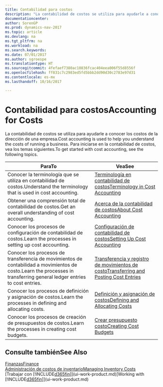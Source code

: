 ```yaml
---
title: Contabilidad para costos
description: "La contabilidad de costos se utiliza para ayudarle a conocer los costos de la dirección de una empresa. Para iniciarse en la contabilidad de costos, vea los temas siguientes."
documentationcenter: 
author: SorenGP
ms.prod: dynamics-nav-2017
ms.topic: article
ms.devlang: na
ms.tgt_pltfrm: na
ms.workload: na
ms.search.keywords: 
ms.date: 07/01/2017
ms.author: sgroespe
ms.translationtype: HT
ms.sourcegitcommit: 4fefaef7380ac10836fcac404eea006f55d8556f
ms.openlocfilehash: ff831c7c2983ed5fd5bbb2dd90d30c2783e97d31
ms.contentlocale: es-mx
ms.lasthandoff: 10/16/2017

---
```

# <a name="accounting-for-costs"></a><span data-ttu-id="c59fa-104">Contabilidad para costos</span><span class="sxs-lookup"><span data-stu-id="c59fa-104">Accounting for Costs</span></span>
<span data-ttu-id="c59fa-105">La contabilidad de costos se utiliza para ayudarle a conocer los costos de la dirección de una empresa.</span><span class="sxs-lookup"><span data-stu-id="c59fa-105">Cost accounting is used to help you understand the costs of running a business.</span></span> <span data-ttu-id="c59fa-106">Para iniciarse en la contabilidad de costos, vea los temas siguientes.</span><span class="sxs-lookup"><span data-stu-id="c59fa-106">To get started with cost accounting, see the following topics.</span></span>  

|<span data-ttu-id="c59fa-107">Para</span><span class="sxs-lookup"><span data-stu-id="c59fa-107">To</span></span>|<span data-ttu-id="c59fa-108">Vea</span><span class="sxs-lookup"><span data-stu-id="c59fa-108">See</span></span>|  
|--------|---------|  
|<span data-ttu-id="c59fa-109">Conocer la terminología que se utiliza en contabilidad de costos.</span><span class="sxs-lookup"><span data-stu-id="c59fa-109">Understand the terminology that is used in cost accounting.</span></span>|[<span data-ttu-id="c59fa-110">Terminología en contabilidad de costos</span><span class="sxs-lookup"><span data-stu-id="c59fa-110">Terminology in Cost Accounting</span></span>](finance-terminology-in-cost-accounting.md)|  
|<span data-ttu-id="c59fa-111">Obtener una comprensión total de contabilidad de costos.</span><span class="sxs-lookup"><span data-stu-id="c59fa-111">Get an overall understanding of cost accounting.</span></span>|[<span data-ttu-id="c59fa-112">Acerca de la contabilidad de costos</span><span class="sxs-lookup"><span data-stu-id="c59fa-112">About Cost Accounting</span></span>](finance-about-cost-accounting.md)|  
|<span data-ttu-id="c59fa-113">Conocer los procesos de configuración de contabilidad de costos.</span><span class="sxs-lookup"><span data-stu-id="c59fa-113">Learn the processes in setting up cost accounting.</span></span>|[<span data-ttu-id="c59fa-114">Configuración de contabilidad de costos</span><span class="sxs-lookup"><span data-stu-id="c59fa-114">Setting Up Cost Accounting</span></span>](finance-set-up-cost-accounting.md)|  
|<span data-ttu-id="c59fa-115">Conocer los procesos de transferencia de movimientos de contabilidad a movimientos de costo.</span><span class="sxs-lookup"><span data-stu-id="c59fa-115">Learn the processes in transferring general ledger entries to cost entries.</span></span>|[<span data-ttu-id="c59fa-116">Transferencia y registro de movimientos de costo</span><span class="sxs-lookup"><span data-stu-id="c59fa-116">Transferring and Posting Cost Entries</span></span>](finance-transfer-and-post-cost-entries.md)|  
|<span data-ttu-id="c59fa-117">Conocer los procesos de definición y asignación de costos.</span><span class="sxs-lookup"><span data-stu-id="c59fa-117">Learn the processes in defining and allocating costs.</span></span>|[<span data-ttu-id="c59fa-118">Definición y asignación de costos</span><span class="sxs-lookup"><span data-stu-id="c59fa-118">Defining and Allocating Costs</span></span>](finance-define-and-allocate-costs.md)|  
|<span data-ttu-id="c59fa-119">Conocer los procesos de creación de presupuestos de costos.</span><span class="sxs-lookup"><span data-stu-id="c59fa-119">Learn the processes in creating cost budgets.</span></span>|[<span data-ttu-id="c59fa-120">Crear presupuesto costo</span><span class="sxs-lookup"><span data-stu-id="c59fa-120">Creating Cost Budgets</span></span>](finance-create-cost-budgets.md)|  

## <a name="see-also"></a><span data-ttu-id="c59fa-121">Consulte también</span><span class="sxs-lookup"><span data-stu-id="c59fa-121">See Also</span></span>  
[<span data-ttu-id="c59fa-122">Finanzas</span><span class="sxs-lookup"><span data-stu-id="c59fa-122">Finance</span></span>](finance.md)  
[<span data-ttu-id="c59fa-123">Administración de costos de inventario</span><span class="sxs-lookup"><span data-stu-id="c59fa-123">Managing Inventory Costs</span></span>](finance-manage-inventory-costs.md)  
<span data-ttu-id="c59fa-124">[Trabajar con [!INCLUDE[d365fin](includes/d365fin_md.md)]](ui-work-product.md)</span><span class="sxs-lookup"><span data-stu-id="c59fa-124">[Working with [!INCLUDE[d365fin](includes/d365fin_md.md)]](ui-work-product.md)</span></span>

